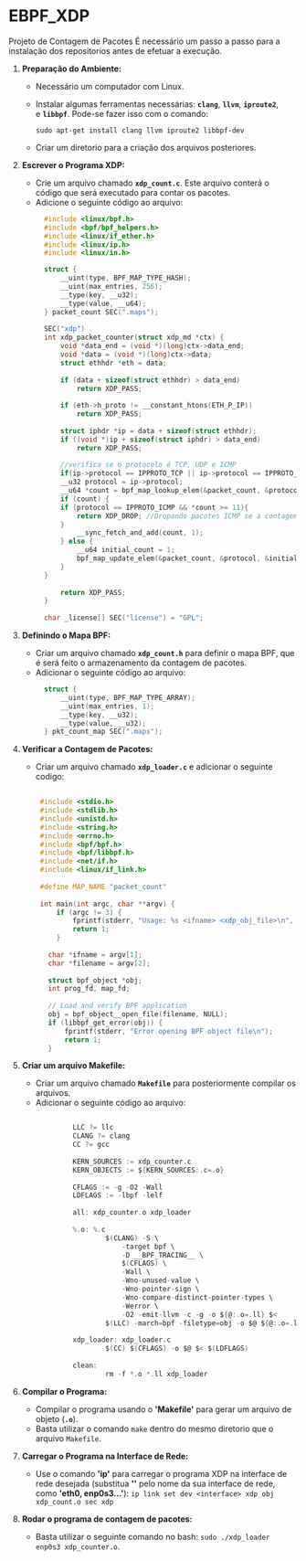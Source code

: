 # EBPF_XDP
 Projeto de Contagem de Pacotes
É necessário um passo a passo para a instalação dos repositorios antes de efetuar a execução. 
1. **Preparação do Ambiente:**
    - Necessário um computador com Linux.
    - Instalar algumas ferramentas necessárias: **`clang`**, **`llvm`**, **`iproute2`**, e **`libbpf`**. Pode-se fazer isso com o comando:
        
        `sudo apt-get install clang llvm iproute2 libbpf-dev`
    - Criar um diretorio para a criação dos arquivos posteriores. 
2. **Escrever o Programa XDP:**
    - Crie um arquivo chamado **`xdp_count.c`**. Este arquivo conterá o código que será executado para contar os pacotes.
    - Adicione o seguinte código ao arquivo: 
      ~~~C  
        #include <linux/bpf.h>
        #include <bpf/bpf_helpers.h>
        #include <linux/if_ether.h>
        #include <linux/ip.h>
        #include <linux/in.h>

        struct {
            __uint(type, BPF_MAP_TYPE_HASH);
            __uint(max_entries, 256);
            __type(key, __u32);
            __type(value, __u64);
        } packet_count SEC(".maps");
        
        SEC("xdp")
        int xdp_packet_counter(struct xdp_md *ctx) {
            void *data_end = (void *)(long)ctx->data_end;
            void *data = (void *)(long)ctx->data;
            struct ethhdr *eth = data;
        
            if (data + sizeof(struct ethhdr) > data_end)
                return XDP_PASS;
        
            if (eth->h_proto != __constant_htons(ETH_P_IP))
                return XDP_PASS;
        
            struct iphdr *ip = data + sizeof(struct ethhdr);
            if ((void *)ip + sizeof(struct iphdr) > data_end)
                return XDP_PASS;
        
        	//verifica se o protocolo é TCP, UDP e ICMP
            if(ip->protocol == IPPROTO_TCP || ip->protocol == IPPROTO_UDP || ip->protocol == IPPROTO_ICMP){
            __u32 protocol = ip->protocol;
            __u64 *count = bpf_map_lookup_elem(&packet_count, &protocol);
            if (count) {
        	if (protocol == IPPROTO_ICMP && *count >= 11){
        		return XDP_DROP; //Dropando pacotes ICMP se a contagem for maior que  10.
        	}
                __sync_fetch_and_add(count, 1);
            } else {
                __u64 initial_count = 1;
                bpf_map_update_elem(&packet_count, &protocol, &initial_count, BPF_ANY);
            }
        }
        
            return XDP_PASS;
        }
        
        char _license[] SEC("license") = "GPL";

3. **Definindo o Mapa BPF:**
    - Criar um arquivo chamado **`xdp_count.h`** para definir o mapa BPF, que é será feito o  armazenamento da contagem de pacotes.
    - Adicionar o seguinte código ao arquivo:
      ~~~C
        struct {
            __uint(type, BPF_MAP_TYPE_ARRAY);
            __uint(max_entries, 1);
            __type(key, __u32);
            __type(value, __u32);
        } pkt_count_map SEC(".maps");

4. **Verificar a Contagem de Pacotes:**
    - Criar um arquivo chamado **`xdp_loader.c`** e adicionar o seguinte codigo:
      ~~~C
  
       #include <stdio.h>
       #include <stdlib.h>
       #include <unistd.h>
       #include <string.h>
       #include <errno.h>
       #include <bpf/bpf.h>
       #include <bpf/libbpf.h>
       #include <net/if.h>
       #include <linux/if_link.h>
       
       #define MAP_NAME "packet_count"
       
       int main(int argc, char **argv) {
           if (argc != 3) {
               fprintf(stderr, "Usage: %s <ifname> <xdp_obj_file>\n", argv[0]);
               return 1;
           }
       
         char *ifname = argv[1];
         char *filename = argv[2];
     
         struct bpf_object *obj;
         int prog_fd, map_fd;
     
         // Load and verify BPF application
         obj = bpf_object__open_file(filename, NULL);
         if (libbpf_get_error(obj)) {
             fprintf(stderr, "Error opening BPF object file\n");
             return 1;
         }


5. **Criar um arquivo Makefile:**
    - Criar um arquivo chamado **`Makefile`** para posteriormente compilar os arquivos.
    - Adicionar o seguinte código ao arquivo:
      ~~~C
      
               LLC ?= llc
               CLANG ?= clang
               CC ?= gcc
               
               KERN_SOURCES := xdp_counter.c
               KERN_OBJECTS := ${KERN_SOURCES:.c=.o}
               
               CFLAGS := -g -O2 -Wall
               LDFLAGS := -lbpf -lelf
               
               all: xdp_counter.o xdp_loader
               
               %.o: %.c
                       $(CLANG) -S \
                           -target bpf \
                           -D __BPF_TRACING__ \
                           $(CFLAGS) \
                           -Wall \
                           -Wno-unused-value \
                           -Wno-pointer-sign \
                           -Wno-compare-distinct-pointer-types \
                           -Werror \
                           -O2 -emit-llvm -c -g -o ${@:.o=.ll} $<
                       $(LLC) -march=bpf -filetype=obj -o $@ ${@:.o=.ll}
               
               xdp_loader: xdp_loader.c
                       $(CC) $(CFLAGS) -o $@ $< $(LDFLAGS)
               
               clean:
                       rm -f *.o *.ll xdp_loader

6. **Compilar o Programa:**      
    - Compilar o programa usando o **'Makefile'** para gerar um arquivo de objeto (**`.o`**).
    - Basta utilizar o comando `make` dentro do mesmo diretorio que o arquivo `Makefile`.
      
7. **Carregar o Programa na Interface de Rede:**
    - Use o comando **'ip'** para carregar o programa XDP na interface de rede desejada (substitua **'<interface>'** pelo nome da sua interface de rede, como **'eth0, enp0s3...'**):
        `ip link set dev <interface> xdp obj xdp_count.o sec xdp`
8. **Rodar o programa de contagem de pacotes:**
    - Basta utilizar o seguinte comando no bash: `sudo ./xdp_loader enp0s3 xdp_counter.o`. 

 
